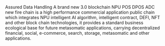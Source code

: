 Assured Data Handling
A brand new 3.0 blockchain NPU POS DPOS
ADC new fire chain is a high performance commercial application public chain which integrates NPU intelligent AI algorithm, intelligent contract, DEFI, NFT and other block chain technologies, it provides a standard business ecological base for future metasomatic applications, carrying decentralized financial, social, e-commerce, search, storage, metasomatic and other applications.

